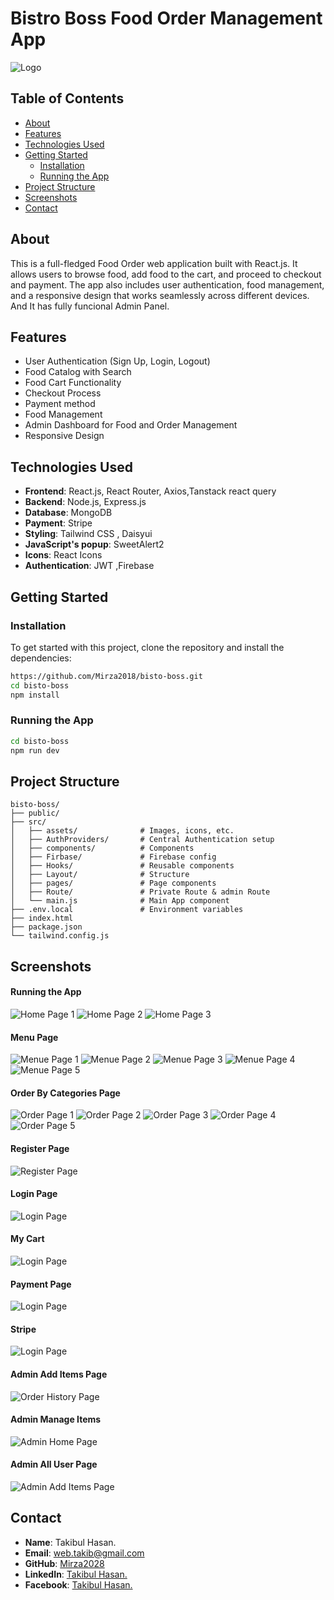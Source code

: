 # **Bistro Boss Food Order Management App**

![Logo](/public/h1.png.png) 



## **Table of Contents**

- [About](#about)
- [Features](#features)
- [Technologies Used](#technologies-used)
- [Getting Started](#getting-started)
  - [Installation](#installation)
  - [Running the App](#running-the-app)
- [Project Structure](#project-structure)
- [Screenshots](#screenshots)
- [Contact](#contact)

## **About**

This is a full-fledged Food Order web application built with React.js. It allows users to browse food, add food to the cart, and proceed to checkout and payment. The app also includes user authentication, food management, and a responsive design that works seamlessly across different devices.
And It has fully funcional Admin Panel.

## **Features**

- User Authentication (Sign Up, Login, Logout)
- Food Catalog with Search 
- Food Cart Functionality
- Checkout Process
- Payment method
- Food Management 
- Admin Dashboard for Food and Order Management
- Responsive Design


## **Technologies Used**

- **Frontend**: React.js, React Router, Axios,Tanstack react query
- **Backend**: Node.js, Express.js 
- **Database**: MongoDB 
- **Payment**: Stripe 
- **Styling**: Tailwind CSS , Daisyui
- **JavaScript's popup**: SweetAlert2
- **Icons**: React Icons
- **Authentication**: JWT ,Firebase

## **Getting Started**

### **Installation**

To get started with this project, clone the repository and install the dependencies:

```bash
https://github.com/Mirza2018/bisto-boss.git
cd bisto-boss
npm install
```

### **Running the App**
```bash
cd bisto-boss
npm run dev
```

## **Project Structure**

```plaintext
bisto-boss/
├── public/
├── src/
│   ├── assets/              # Images, icons, etc.
│   ├── AuthProviders/       # Central Authentication setup
│   ├── components/          # Components
│   ├── Firbase/             # Firebase config
│   ├── Hooks/               # Reusable components
│   ├── Layout/              # Structure
│   ├── pages/               # Page components 
│   ├── Route/               # Private Route & admin Route
│   └── main.js              # Main App component
├── .env.local               # Environment variables
├── index.html         
├── package.json
└── tailwind.config.js
```



## **Screenshots**

#### **Running the App**
![Home Page 1](/public/h1.png) 
![Home Page 2](/public/h2.png) 
![Home Page 3](/public/h3.png)
#### **Menu Page**
![Menue Page 1](/public/m1.png)
![Menue Page 2](/public/m2.png)
![Menue Page 3](/public/m3.png)
![Menue Page 4](/public/m4.png)
![Menue Page 5](/public/m5.png)

#### **Order By Categories Page**
![Order Page 1](/public/o1.png)
![Order Page 2](/public/o2.png)
![Order Page 3](/public/o3.png)
![Order Page 4](/public/o4.png)
![Order Page 5](/public/o5.png)

#### **Register Page**

![Register Page](/public/r1.png)
#### **Login Page**
![Login Page](/public/l1.png)
#### **My Cart**
![Login Page](/public/c1.png)

#### **Payment Page**
![Login Page](/public/p1.png)

#### **Stripe**
![Login Page](/public/p2.png)








#### **Admin Add Items Page**
![Order History Page](/public/a1.png)

#### **Admin Manage Items**
![Admin Home Page](/public/a2.png)

#### **Admin All User Page**

![Admin Add Items Page](/public/a3.png)






## **Contact**





- **Name**: Takibul Hasan.
- **Email**: [web.takib@gmail.com](https://mail.google.com/mail/u/0/?fs=1&to=web.takib@gmail.com&tf=cm)
- **GitHub**: [Mirza2028](https://github.com/Mirza2018)
- **LinkedIn**: [Takibul Hasan.](https://www.linkedin.com/in/takibul-hasan-619389242/)
- **Facebook**: [Takibul Hasan.](https://www.facebook.com/takibul.hassan.56)
